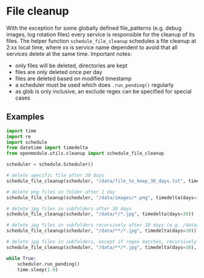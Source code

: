 # File cleanup

With the exception for some globally defined file_patterns (e.g. debug images, log rotation files) every service is responsible for the cleanup of its files.
The helper function `schedule_file_cleanup` schedules a file cleanup at 2:xx local time, where xx is service name dependent to avoid that all services delete at the same time.
Important notes:
* only files will be deleted, directories are kept
* files are only deleted once per day
* files are deleted based on modified timestamp
* a scheduler must be used which does `.run_pending()` regularly
* as glob is only inclusive, an exclude regex can be specified for special cases


## Examples

```python
import time
import re
import schedule
from datetime import timedelta
from openmodule.utils.cleanup import schedule_file_cleanup

scheduler = schedule.Scheduler()

# delete specific file after 30 days
schedule_file_cleanup(scheduler, "/data/file_to_keep_30_days.txt", timedelta(days=30))

# delete png files in folder after 1 day
schedule_file_cleanup(scheduler, "/data/images/*.png", timedelta(days=1))

# delete jpg files in subfolders after 30 days
schedule_file_cleanup(scheduler, "/data/*/*.jpg", timedelta(days=30))

# delete jpg files in subfolders recursively after 30 days (e.g. /data/a.jpg, /data/d1/a.jpg, /data/d1/d2/a.jpg)
schedule_file_cleanup(scheduler, "/data/**/*.jpg", timedelta(days=30))

# delete jpg files in subfolders, except if regex matches, recursively after 30 days (e.g. /data/d1/a.jpg, but not /data/vehicle_images/a.jpg)
schedule_file_cleanup(scheduler, "/data/**/*.jpg", timedelta(days=30), re.compile('.*/vehicle_images/.*'))

while True:
    scheduler.run_pending()
    time.sleep(1.0)
```
